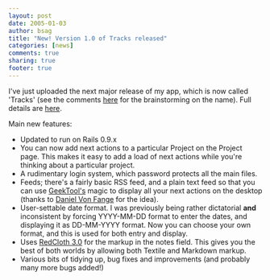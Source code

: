 ```yaml
---
layout: post
date: 2005-01-03 
author: bsag 
title: "New! Version 1.0 of Tracks released" 
categories: [news] 
comments: true
sharing: true
footer: true
---
```


I've just uploaded the next major release of my app, which is now called 'Tracks' (see the comments [here](http://www.rousette.org.uk/blog/archives/2004/12/23/a-new-site-for-the-gtd-application/) for the brainstorming on the name). Full details are [here](http://www.rousette.org.uk/projects/downloads/8/version-10).
 

Main new features:

* Updated to run on Rails 0.9.x
* You can now add next actions to a particular Project on the Project page. This makes it easy to add a load of next actions while you're thinking about a particular project.
* A rudimentary login system, which password protects all the main files.
* Feeds; there's a fairly basic RSS feed, and a plain text feed so that you can use <a href="http://projects.tynsoe.org/en/geektool/">GeekTool's</a> magic to display all your next actions on the desktop (thanks to <a href="http://www.braino.org/blog/archives/001512.php">Daniel Von Fange</a> for the idea).
* User-settable date format. I was previously being rather dictatorial <strong>and</strong> inconsistent by forcing YYYY-MM-DD format to enter the dates, and displaying it as DD-MM-YYYY format. Now you can choose your own format, and this is used for both entry and display.
* Uses <a href="http://www.whytheluckystiff.net/ruby/redcloth/">RedCloth 3.0</a> for the markup in the notes field. This gives you the best of both worlds by allowing both Textile and Markdown markup.
* Various bits of tidying up, bug fixes and improvements (and probably many more bugs added!) 
